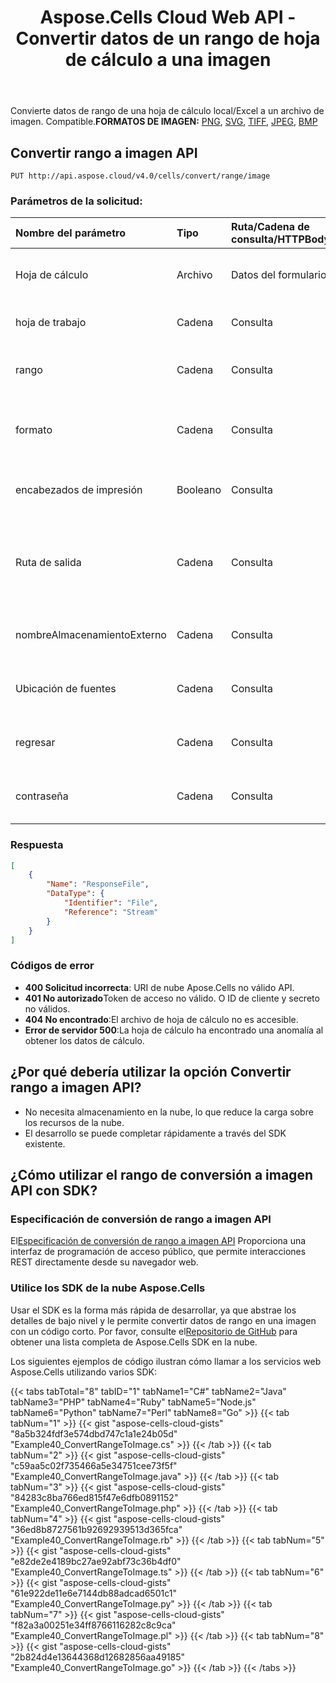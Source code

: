 ﻿---
title: Aspose.Cells Cloud Web API - Convertir datos de un rango de hoja de cálculo a una imagen
second_title: Documen
ArticleTitle: Convert a Spreadsheet Range data to an Imag
linktitle: Convertir rango a imagen
type: docs
url: /es/convert-range-to-image/
keywords: Aspose.Cells Cloud Web API, Convert Range to Image, Spreadsheet to Image, Cloud Conversion, Image Format
description: Convertir un rango de datos de un archivo de hoja de cálculo local/Excel a un archivo de imagen
weight: 100
kwords: Excel, Office Nube, REST API, Hoja de cálculo, Conversión de imágenes, PNG, SVG, TIFF, JSON, Markdown
---
Convierte datos de rango de una hoja de cálculo local/Excel a un archivo de imagen. Compatible.**FORMATOS DE IMAGEN:** [PNG](https://docs.fileformat.com/image/png/), [SVG](https://docs.fileformat.com/page-description-language/svg/), [TIFF](https://docs.fileformat.com/image/tiff/), [JPEG](https://docs.fileformat.com/image/jpeg/), [BMP](https://docs.fileformat.com/image/bmp/)

## **Convertir rango a imagen API**

```http
PUT http://api.aspose.cloud/v4.0/cells/convert/range/image
```

### **Parámetros de la solicitud:**

| Nombre del parámetro| Tipo| Ruta/Cadena de consulta/HTTPBody| Descripción|
|:- |:- |:- |:- |
|Hoja de cálculo|Archivo|Datos del formulario|Sube el archivo de hoja de cálculo para la conversión.|
|hoja de trabajo|Cadena|Consulta|El nombre de la hoja de cálculo Spreadsheet/Excel|
|rango|Cadena|Consulta|Define el área de celda a convertir (por ejemplo, A1:C10).|
|formato|Cadena|Consulta|Especifique el formato del archivo de salida (por ejemplo, png, svg, tiff).|
|encabezados de impresión|Booleano|Consulta|Indique si se deben imprimir los encabezados de filas y columnas.|
|Ruta de salida|Cadena|Consulta|(Opcional) La ruta de la carpeta donde se almacena el libro de trabajo; el valor predeterminado es nulo.|
|nombreAlmacenamientoExterno|Cadena|Consulta|Nombre del almacenamiento del archivo de salida.|
|Ubicación de fuentes|Cadena|Consulta|Fuentes personalizadas para utilizar en la conversión.|
|regresar|Cadena|Consulta|Define la configuración de la región de la hoja de cálculo.|
|contraseña|Cadena|Consulta|Contraseña para abrir el archivo de hoja de cálculo si está protegido.|

### **Respuesta**

```json
[
    {
        "Name": "ResponseFile",
        "DataType": {
            "Identifier": "File",
            "Reference": "Stream"
        }
    }
]
```

### Códigos de error

- **400 Solicitud incorrecta**: URI de nube Apose.Cells no válido API.
- **401 No autorizado**Token de acceso no válido. O ID de cliente y secreto no válidos.
- **404 No encontrado**:El archivo de hoja de cálculo no es accesible.
- **Error de servidor 500**:La hoja de cálculo ha encontrado una anomalía al obtener los datos de cálculo.

## ¿Por qué debería utilizar la opción Convertir rango a imagen API?

- No necesita almacenamiento en la nube, lo que reduce la carga sobre los recursos de la nube.
- El desarrollo se puede completar rápidamente a través del SDK existente.

## ¿Cómo utilizar el rango de conversión a imagen API con SDK?

### Especificación de conversión de rango a imagen API

 El[Especificación de conversión de rango a imagen API](https://reference.aspose.cloud/cells/#/ConversionController/ConvertRangeToImage) Proporciona una interfaz de programación de acceso público, que permite interacciones REST directamente desde su navegador web.

### Utilice los SDK de la nube Aspose.Cells

Usar el SDK es la forma más rápida de desarrollar, ya que abstrae los detalles de bajo nivel y le permite convertir datos de rango en una imagen con un código corto.
 Por favor, consulte el[Repositorio de GitHub](https://github.com/aspose-cells-cloud) para obtener una lista completa de Aspose.Cells SDK en la nube.

Los siguientes ejemplos de código ilustran cómo llamar a los servicios web Aspose.Cells utilizando varios SDK:

{{< tabs tabTotal="8" tabID="1" tabName1="C#" tabName2="Java" tabName3="PHP" tabName4="Ruby" tabName5="Node.js" tabName6="Python" tabName7="Perl" tabName8="Go" >}}
{{< tab tabNum="1" >}}
{{< gist "aspose-cells-cloud-gists" "8a5b324fdf3e574dbd747c1a1e24b05d" "Example40_ConvertRangeToImage.cs" >}}
{{< /tab >}}
{{< tab tabNum="2" >}}
{{< gist "aspose-cells-cloud-gists" "c59aa5c02f735466a5e34751cee73f5f" "Example40_ConvertRangeToImage.java" >}}
{{< /tab >}}
{{< tab tabNum="3" >}}
{{< gist "aspose-cells-cloud-gists" "84283c8ba766ed815f47e6dfb0891152" "Example40_ConvertRangeToImage.php" >}}
{{< /tab >}}
{{< tab tabNum="4" >}}
{{< gist "aspose-cells-cloud-gists" "36ed8b8727561b92692939513d365fca" "Example40_ConvertRangeToImage.rb" >}}
{{< /tab >}}
{{< tab tabNum="5" >}}
{{< gist "aspose-cells-cloud-gists" "e82de2e4189bc27ae92abf73c36b4df0" "Example40_ConvertRangeToImage.ts" >}}
{{< /tab >}}
{{< tab tabNum="6" >}}
{{< gist "aspose-cells-cloud-gists" "61e922de11e6e7144db88adcad6501c1" "Example40_ConvertRangeToImage.py" >}}
{{< /tab >}}
{{< tab tabNum="7" >}}
{{< gist "aspose-cells-cloud-gists" "f82a3a00251e34ff8766116282c8c9ca" "Example40_ConvertRangeToImage.pl" >}}
{{< /tab >}}
{{< tab tabNum="8" >}}
{{< gist "aspose-cells-cloud-gists" "2b824d4e13644368d12682856aa49185" "Example40_ConvertRangeToImage.go" >}}
{{< /tab >}}
{{< /tabs >}}
